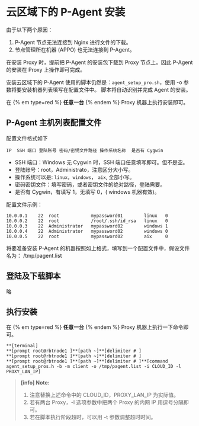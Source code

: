 # 云区域下的 P-Agent 安装

由于以下两个原因：

1. P-Agent 节点无法连接到 Nginx 进行文件的下载。
2. 节点管理所在机器 (APPO) 也无法连接到 P-Agent。


在安装 Proxy 时，提前把 P-Agent 的安装包下载到 Proxy 节点上。因此 P-Agent 的安装在 Proxy 上操作即可完成。

安装云区域下的 P-Agent 使用的脚本仍然是：`agent_setup_pro.sh`，使用 -o 参数将要安装机器列表填写在配置文件中。
脚本将自动识别并完成 Agent 的安装。


在 {% em type=red %} **任意一台** {% endem %} Proxy 机器上执行安装即可。

## P-Agent 主机列表配置文件

配置文件格式如下

```plain
IP  SSH 端口 登陆账号 密码/密钥文件路径 操作系统名称  是否有 Cygwin
```
- SSH 端口：Windows 无 Cygwin 时，SSH 端口任意填写即可。但不是空。
- 登陆账号：root，Administrato，注意区分大小写。
- 操作系统可以是: `linux`，`windows`， `aix`, 全部小写。
- 密码密钥文件：填写密码，或者密钥文件的绝对路径，登陆需要。
- 是否有 Cygwin，有填写 1，无填写 0，( windows 机器有效)。

配置文件示例：

```plain
10.0.0.1    22  root            mypassword01        linux   0
10.0.0.2    22  root            /root/.ssh/id_rsa   linux   0
10.0.0.3    22  Administrator   mypassword02        windows 1
10.0.0.4    22  Administrator   mypassword02        windows 0
10.0.0.5    22  root            mypassword02        aix     0
```

将要准备安装 P-Agent 的机器按照如上格式，填写到一个配置文件中，假设文件名为： /tmp/pagent.list

## 登陆及下载脚本
略

## 执行安装

在 {% em type=red %} **任意一台** {% endem %} Proxy 机器上执行一下命令即可。

```plain
**[terminal]
**[prompt root@rbtnode1 ]**[path ~]**[delimiter # ]
**[prompt root@rbtnode1 ]**[path ~]**[delimiter # ]
**[prompt root@rbtnode1 ]**[path ~]**[delimiter # ]**[command agent_setup_pros.h -b -m client -o /tmp/pagent.list -i CLOUD_ID -l PROXY_LAN_IP]
```

> **[info] Note:**
>
> 1. 注意替换上述命令中的 CLOUD_ID，PROXY_LAN_IP 为实际值。
> 2. 若有两台 Proxy，-l 选项参数中把两个 Proxy 的内网 IP 用逗号分隔即可。
> 3. 若在脚本执行阶段超时，可以用 -t 参数调整超时时间。
